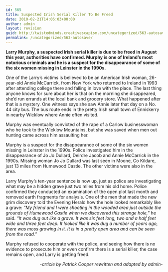 ```yaml
---
id: 565
title: Suspected Irish Serial Killer To Be Freed
date: 2010-02-21T14:06:03+00:00
author: admin
layout: revision
guid: http://twistedminds.creativescapism.com/uncategorized/563-autosave/
permalink: /uncategorized/563-autosave/
---
```

<p class="dropcap-first">
  <strong>Larry Murphy, a suspected Irish serial killer is due to be freed in August this year, authorities have confirmed. Murphy is one of Ireland&#8217;s most notorious criminals and he is a suspect for the disappearance of some of the six women missing in Leinster in the 1990s.</strong>
</p>

One of the Larry&#8217;s victims is believed to be an American Irish woman, 26-year-old Annie McCarrick, from New York who returned to Ireland in 1993 after attending college there and falling in love with the place. The last thing anyone knows for sure about her is that on the morning she disappeared, she&#8217;d run errands at the local bank and grocery store. What happened after that is a mystery. One witness says she saw Annie later that day on a No. 44 city bus. The bus route ends in the pretty Irish small town of Enniskerry in nearby Wicklow where Annie often visited.

Murphy was eventually convicted of the rape of a Carlow businesswoman who he took to the Wicklow Mountains, but she was saved when men out hunting came across him assaulting her.

Murphy is a suspect for the disappearance of some of the six women missing in Leinster in the 1990s. Police investigated him in the disappearance of Jo Jo Dullard, Deirdre Jacob and Annie McCarrick in the 1990s. Missing woman Jo Jo Dullard was last seen in Moone, Co Kildare, just 13 miles from Humewood Castle. The other victims were also in the area.

Larry Murphy&#8217;s ten-year sentence is now up, just as police are investigating what may be a hidden grave just two miles from his old home. Police confirmed they conducted an examination of the open plot last month and removed earth fragments for analysis. One of the men that made the new grim discovery told the Evening Herald how the hole looked remarkably like a grave: _&#8220;My friend and I were shooting in the wooded area just outside the grounds of Humewood Castle when we discovered this strange hole,_&#8221; he said. _&#8220;It was dug out like a grave. It was six feet long, two and a half feet wide and three feet deep. It looked like it was dug a number of years ago, there was moss growing in it. It is in a pretty open area and can be seen from the road.&#8221;_

Murphy refused to cooperate with the police, and seeing how there is no evidence to prosecute him or even confirm there is a serial killer, the case remains open, and Larry is getting freed.

<p style="text-align: right;">
  <em>-article by Patrick Cooper rewritten and adapted by admin-</em>
</p>